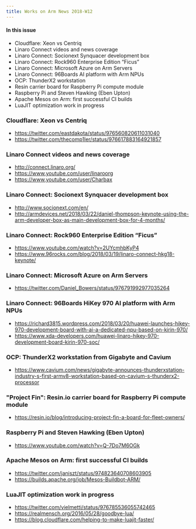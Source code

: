 ```yaml
---
title: Works on Arm News 2018-W12
---
```


#### In this issue

* Cloudflare: Xeon vs Centriq 
* Linaro Connect videos and news coverage
* Linaro Connect: Socionext Synquacer development box
* Linaro Connect: Rock960 Enterprise Edition “Ficus”
* Linaro Connect: Microsoft Azure on Arm Servers
* Linaro Connect: 96Boards AI platform with Arm NPUs
* OCP: ThunderX2 workstation
* Resin carrier board for Raspberry Pi compute module
* Raspberry Pi and Steven Hawking (Eben Upton)
* Apache Mesos on Arm: first successful CI builds
* LuaJIT optimization work in progress

### Cloudflare: Xeon vs Centriq

* https://twitter.com/eastdakota/status/976560820611031040
* https://twitter.com/thecomp1ler/status/976617883164921857

### Linaro Connect videos and news coverage

* http://connect.linaro.org/
* https://www.youtube.com/user/linaroorg
* https://www.youtube.com/user/Charbax

### Linaro Connect: Socionext Synquacer development box

* http://www.socionext.com/en/
* http://armdevices.net/2018/03/22/daniel-thompson-keynote-using-the-arm-developer-box-as-main-development-box-for-4-months/

### Linaro Connect: Rock960 Enterprise Edition “Ficus”

* https://www.youtube.com/watch?v=2UYcmhbKyP4
* https://www.96rocks.com/blog/2018/03/19/linaro-connect-hkg18-keynote/

### Linaro Connect: Microsoft Azure on Arm Servers

* https://twitter.com/Daniel_Bowers/status/976791992977035264

### Linaro Connect: 96Boards HiKey 970 AI platform with Arm NPUs

* https://richard3815.wordpress.com/2018/03/20/huawei-launches-hikey-970-development-board-with-ai-a-dedicated-npu-based-on-kirin-970/
* https://www.xda-developers.com/huawei-linaro-hikey-970-development-board-kirin-970-soc/

### OCP: ThunderX2 workstation from Gigabyte and Cavium

* https://www.cavium.com/news/gigabyte-announces-thunderxstation-industry-s-first-armv8-workstation-based-on-cavium-s-thunderx2-processor

### "Project Fin": Resin.io carrier board for Raspberry Pi compute module

* https://resin.io/blog/introducing-project-fin-a-board-for-fleet-owners/

### Raspberry Pi and Steven Hawking (Eben Upton)

* https://www.youtube.com/watch?v=Q-7Do7M6OGk

### Apache Mesos on Arm: first successful CI builds

* https://twitter.com/janiszt/status/974823640708603905
* https://builds.apache.org/job/Mesos-Buildbot-ARM/

### LuaJIT optimization work in progress

* https://twitter.com/vielmetti/status/976785536055742465
* https://realmensch.org/2016/05/28/goodbye-lua/
* https://blog.cloudflare.com/helping-to-make-luajit-faster/
